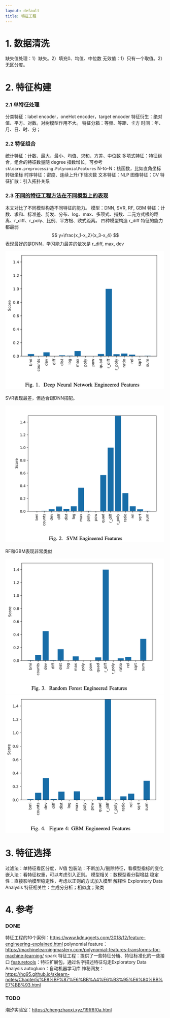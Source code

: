 ```yaml
---
layout: default
title: 特征工程
---
```


# 1. 数据清洗
缺失值处理：1）缺失。2）填充0、均值、中位数
无效值：1）只有一个取值。2）无区分度。

# 2. 特征构建
### 2.1 单特征处理
分类特征：label encoder，oneHot encoder，target encoder
特征衍生：绝对值、平方、对数。对树模型作用不大。
特征分箱：等频、等距、卡方
时间：年、月、日、时、分；
### 2.2 特征组合
统计特征：计数、最大、最小、均值、求和、方差、中位数
多项式特征：特征组合，组合的特征数量随 degree 指数增长，可参考 `sklearn.preprocessing.PolynomialFeatures`
N-to-N：核函数，比如直角坐标转极坐标
时序特征：密度、连续上升/下降次数
文本特征：NLP
图像特征：CV
特征扩散：引入拓扑关系
### 2.3 [不同的特征工程方法在不同模型上的表现](https://arxiv.org/abs/1701.07852)
本文对比了不同模型构造不同特征的能力。
模型：DNN, SVR, RF, GBM
特征：计数、求和、标准差、剪发、分布、log、max、多项式、指数、二元方式根的距离、r_diff、r_poly、比例、平方根、欧式距离。
四种模型构造 r_diff 特征的能力都最弱
$$
y=\frac{x_1-x_2}{x_3-x_4}
$$
表现最好的是DNN，学习能力最差的依次是 r_diff, max, dev
	
<img src="/images/2022/05/4238669103.png" width="500" alt="">

SVR表现最差，但适合跟DNN搭配。

<img src="/images/2022/05/1462451419.png" width="500" alt="">

RF和GBM表现非常类似

<img src="/images/2022/05/2734457023.png" width="500" alt="">

<img src="/images/2022/05/1669916444.png" width="500" alt="">

# 3. 特征选择
过滤法：单特征看区分度，IV值
包装法：不断加入/删除特征，看模型指标的变化
嵌入法：看特征权重，可以考虑引入正则。
模型相关：数模型看分裂增益
稳定性：直接影响模型稳定性，考虑以正则的方式加入模型
解释性
Exploratory Data Analysis
特征相关性：主成分分析；相似度；聚类

# 4. 参考
### DONE
特征工程的10个案例：https://www.kdnuggets.com/2018/12/feature-engineering-explained.html
polynomial feature：https://machinelearningmastery.com/polynomial-features-transforms-for-machine-learning/
spark 特征工程：提供了一些特征分桶、特征标准化的一些接口
[featuretools](https://featuretools.alteryx.com/en/stable/)：特征扩展包，通过名字描述特征勾走Exploratory Data Analysis
autogluon：自动机器学习库
神秘网友：https://hg95.github.io/sklearn-notes/Chapter5/%E8%BF%87%E6%BB%A4%E6%B3%95%E6%80%BB%E7%BB%93.html

### TODO
潮汐实验室：https://chengzhaoxi.xyz/19ff6f0a.html
